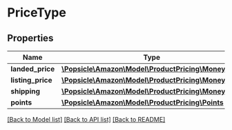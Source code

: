 # PriceType

## Properties
Name | Type | Description | Notes
------------ | ------------- | ------------- | -------------
**landed_price** | [**\Popsicle\Amazon\Model\ProductPricing\MoneyType**](MoneyType.md) |  | [optional] 
**listing_price** | [**\Popsicle\Amazon\Model\ProductPricing\MoneyType**](MoneyType.md) |  | 
**shipping** | [**\Popsicle\Amazon\Model\ProductPricing\MoneyType**](MoneyType.md) |  | [optional] 
**points** | [**\Popsicle\Amazon\Model\ProductPricing\Points**](Points.md) |  | [optional] 

[[Back to Model list]](../../README.md#documentation-for-models) [[Back to API list]](../../README.md#documentation-for-api-endpoints) [[Back to README]](../../README.md)


